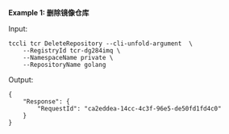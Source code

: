 **Example 1: 删除镜像仓库**



Input: 

```
tccli tcr DeleteRepository --cli-unfold-argument  \
    --RegistryId tcr-dg284imq \
    --NamespaceName private \
    --RepositoryName golang
```

Output: 
```
{
    "Response": {
        "RequestId": "ca2eddea-14cc-4c3f-96e5-de50fd1fd4c0"
    }
}
```

